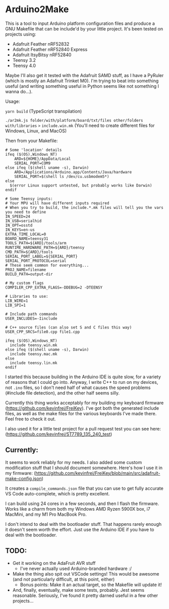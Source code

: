 # Arduino2Make

This is a tool to input Arduino platform configuration files and produce a GNU
Makefile that can be include'd by your little project. It's been tested on
projects using:

- Adafruit Feather nRF52832
- Adafruit Feather nRF52840 Express
- Adafruit ItsyBitsy nRF52840
- Teensy 3.2
- Teensy 4.0

Maybe I'll also get it tested with the Adafruit SAMD stuff, as I have a PyRuler
(which is mostly an Adafruit Trinket M0). I'm trying to beat into something
useful (and writing something useful in Python seems like not something I wanna
do...).

Usage:

`yarn build` (TypeScript transpilation)

`./ar2mk.js folder/with/platform/board/txt/files other/folders with/libraries`
`>` `include.win.mk` (You'll need to create different files for Windows, Linux,
and MacOS)

Then from your Makefile:

```
# Some 'location' details
ifeq ($(OS),Windows_NT)
	ARD=${HOME}/AppData/Local
	SERIAL_PORT=COM9
else ifeq ($(shell uname -s), Darwin)
	ARD=/Applications/Arduino.app/Contents/Java/hardware
	SERIAL_PORT=$(shell ls /dev/cu.usbmodem5*)
else
  $(error Linux support untested, but probably works like Darwin)
endif

# Some Teensy inputs:
# Your MPU will have different inputs required
# When you try to build, the include.*.mk files will tell you the vars you need to define
IN_SPEED=24
IN_USB=serialhid
IN_OPT=osstd
IN_KEYS=en-us
EXTRA_TIME_LOCAL=0
BOARD_NAME=teensy31
TOOLS_PATH=${ARD}/tools/arm
RUNTIME_HARDWARE_PATH=${ARD}/teensy
CMD_PATH=${ARD}/tools
SERIAL_PORT_LABEL=${SERIAL_PORT}
SERIAL_PORT_PROTOCOL=serial
# These seem common for everything...
PROJ_NAME=filename
BUILD_PATH=output-dir

# My custom flags
COMPILER_CPP_EXTRA_FLAGS=-DDEBUG=2 -DTEENSY

# Libraries to use:
LIB_WIRE=1
LIB_SPI=1

# Include path commands
USER_INCLUDES=-Iinclude

# C++ source files (can also set S and C files this way)
USER_CPP_SRCS=file0.cpp file1.cpp

ifeq ($(OS),Windows_NT)
  include teensy.win.mk
else ifeq ($(shell uname -s), Darwin)
  include teensy.mac.mk
else
  include teensy.lin.mk
endif
```

I started this because building in the Arduino IDE is quite slow, for a variety
of reasons that I could go into. Anyway, I write C++ to run on my devices, not
`.ino` files, so I don't need half of what causes the speed problems (#include
file detection), and the other half seems silly.

Currently this thing works acceptably for my building my keyboard firmware
(https://github.com/kevinfrei/FreiKey). I've got both the generated include
files, as well as the make files for the various keyboards I've made there. Feel
free to check it out.

I also used it for a little test project for a pull request test you can see
here: (https://github.com/kevinfrei/ST7789_135_240_test)

## Currently:

It seems to work reliably for my needs. I also added some custom modification
stuff that I should document somewhere. Here's how I use it in my firmware:
(https://github.com/kevinfrei/FreiKey/blob/main/src/adafruit-make-config.json)

It creates a `compile_commands.json` file that you can use to get fully accurate
VS Code auto-complete, which is pretty excellent.

I can build using 24 cores in a few seconds, and then I flash the firmware.
Works like a charm from both my Windows AMD Ryzen 5900X box, i7 MacMini, and my
M1 Pro MacBook Pro.

I don't intend to deal with the bootloader stuff. That happens rarely enough it
doesn't seem worth the effort. Just use the Arduino IDE if you have to deal with
the bootloader.

## TODO:

- Get it working on the AdaFruit AVR stuff
  - I've never actually used Arduino-branded hardware :/
- Make the thing also spit out VSCode settings! This would be awesome (and not
  particularly difficult, at this point, either)
  - Bonus points: Make it an actual target, so the Makefile will update it!
- And, finally, eventually, make some tests, probably. Jest seems reasonable.
  Seriously, I've found it pretty darned useful in a few other projects...

